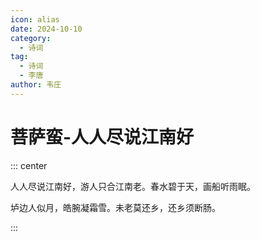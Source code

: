 ```yaml
---
icon: alias
date: 2024-10-10
category:
  - 诗词
tag:
  - 诗词
  - 李唐
author: 韦庄
---
```


# 菩萨蛮-人人尽说江南好

<!-- more -->



::: center

人人尽说江南好，游人只合江南老。春水碧于天，画船听雨眠。

垆边人似月，皓腕凝霜雪。未老莫还乡，还乡须断肠。

:::